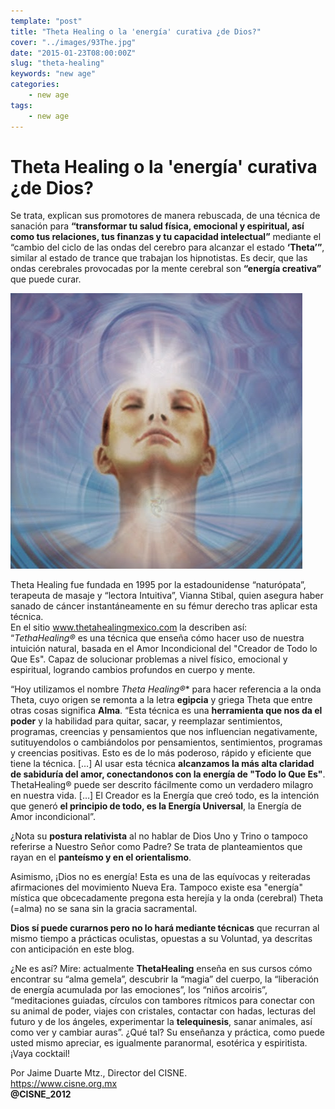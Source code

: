 ```yaml
---
template: "post"
title: "Theta Healing o la 'energía' curativa ¿de Dios?"
cover: "../images/93The.jpg"
date: "2015-01-23T08:00:00Z"
slug: "theta-healing"
keywords: "new age"
categories: 
    - new age
tags: 
    - new age
---
```




# Theta Healing o la 'energía' curativa ¿de Dios?
Se trata, explican sus promotores de manera rebuscada, de una técnica de sanación para **“transformar tu salud física, emocional y espiritual, así como tus relaciones, tus finanzas y tu capacidad intelectual”** mediante el “cambio del ciclo de las ondas del cerebro para alcanzar el estado **‘Theta’”**, similar al estado de trance que trabajan los hipnotistas. Es decir, que las ondas cerebrales provocadas por la mente cerebral son **“energía creativa”** que puede curar.

![Theta](../images/93The.jpg)

Theta Healing fue fundada en 1995 por la estadounidense “naturópata”, terapeuta de masaje y “lectora Intuitiva”, Vianna Stibal, quien asegura haber sanado de cáncer instantáneamente en su fémur derecho tras aplicar esta técnica.  
En el sitio www.thetahealingmexico.com la describen así:  
     “*TethaHealing®* es una técnica que enseña cómo hacer uso de nuestra intuición natural, basada en el Amor Incondicional del "Creador de Todo lo Que Es". Capaz de solucionar problemas a nivel físico, emocional y espiritual, logrando cambios profundos en cuerpo y mente.

“Hoy utilizamos el nombre *Theta Healing®** para hacer referencia a la onda Theta, cuyo origen se remonta a la letra **egipcia** y griega Theta que entre otras cosas significa **Alma**.
 “Esta técnica es una **herramienta que nos da el poder** y la habilidad para quitar, sacar, y reemplazar sentimientos, programas, creencias y pensamientos que nos influencian negativamente, sutituyendolos o cambiándolos por pensamientos, sentimientos, programas y creencias positivas. Esto es de lo más poderoso, rápido y eficiente que tiene la técnica.      […] Al usar esta técnica **alcanzamos la más alta claridad de sabiduría del amor, conectandonos con la energía de "Todo lo Que Es"**. ThetaHealing® puede ser descrito fácilmente como un verdadero milagro en nuestra vida. […] El Creador es la Energía que creó todo, es la intención que generó **el principio de todo, es la Energía Universal**, la Energía de Amor incondicional”.

¿Nota su **postura relativista** al no hablar de Dios Uno y Trino o tampoco referirse a Nuestro Señor como Padre? Se trata de planteamientos que rayan en el **panteísmo y en el orientalismo**. 


Asimismo, ¡Dios no es energía! Esta es una de las equívocas y reiteradas afirmaciones del movimiento Nueva Era. Tampoco existe esa "energía" mística que obcecadamente pregona esta herejía y la onda (cerebral) Theta (=alma) no se sana sin la gracia sacramental.

**Dios sí puede curarnos pero no lo hará mediante técnicas** que recurran al mismo tiempo a prácticas oculistas, opuestas a su Voluntad, ya descritas con anticipación en este blog.

¿Ne es así? Mire: actualmente **ThetaHealing** enseña en sus cursos cómo encontrar su “alma gemela”, descubrir la “magia” del cuerpo, la “liberación de energía acumulada por las emociones”, los “niños arcoiris”, “meditaciones guiadas, círculos con tambores rítmicos para conectar con su animal de poder, viajes con cristales, contactar con hadas, lecturas del futuro y de los ángeles, experimentar la **telequinesis**, sanar animales, así como ver y cambiar auras”. ¿Qué tal? 
Su enseñanza y práctica, como puede usted mismo apreciar, es igualmente paranormal, esotérica y espiritista. ¡Vaya cocktail!


Por Jaime Duarte Mtz., Director del CISNE.  
<https://www.cisne.org.mx>  
**@CISNE_2012**